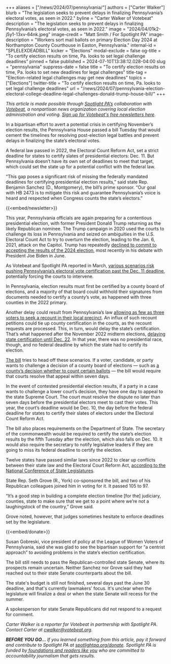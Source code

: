 +++
aliases = ["/news/2024/07/pennsylvania/"]
authors = ["Carter Walker"]
blurb = "The legislation seeks to prevent delays in finalizing Pennsylvania’s electoral votes, as seen in 2022."
byline = "Carter Walker of Votebeat"
description = "The legislation seeks to prevent delays in finalizing Pennsylvania’s electoral votes, as seen in 2022."
image = "2024/04/01k2-j5y1-13xv-64nk.jpeg"
image-credit = "Matt Smith / For Spotlight PA"
image-description = "Workers sort mail ballots on primary Election Day 2024 at Northampton County Courthouse in Easton, Pennsylvania."
internal-id = "SPLELEXDEADBILL"
kicker = "Elections"
modal-exclude = false
og-title = "To certify election results on time, Pa. looks to set legal challenge deadlines"
pinned = false
published = 2024-07-10T13:38:12.028-04:00
slug = "pennsylvania"
suppress-date = false
title = "To certify election results on time, Pa. looks to set new deadlines for legal challenges"
title-tag = "Election-related legal challenges may get new deadlines"
topics = ["Elections"]
twitter-title = "To certify election results on time, Pa. looks to set legal challenge deadlines"
url = "/news/2024/07/pennsylvania-election-electoral-college-deadline-legal-challenges-donald-trump-house-bill/"
+++

<em>This article is made possible through </em><a href="https://www.spotlightpa.org/"><em>Spotlight PA’s</em></a><em> collaboration with </em><a href="https://www.votebeat.org/"><em>Votebeat</em></a><em>, a nonpartisan news organization covering local election administration and voting. </em><a href="https://www.votebeat.org/newsletters/"><em>Sign up for Votebeat&#39;s free newsletters here</em></a><em>.</em>

In a bipartisan effort to avert a potential crisis in certifying November’s election results, the Pennsylvania House passed a bill Tuesday that would cement the timelines for resolving post-election legal battles and prevent delays in finalizing the state’s electoral votes.

A federal law passed in 2022, the Electoral Count Reform Act, set a strict deadline for states to certify slates of presidential electors: Dec. 11. But Pennsylvania doesn’t have its own set of deadlines to meet that target, which could set the state up for a potential conflict with the federal law.

“This gap poses a significant risk of missing the federally mandated deadlines for certifying presidential election results,” said state Rep. Benjamin Sanchez (D., Montgomery), the bill’s prime sponsor. “Our goal with HB 2473 is to mitigate this risk and guarantee Pennsylvania’s voice is heard and respected when Congress counts the state’s electors.”

{{<embed/newsletter>}}

This year, Pennsylvania officials are again preparing for a contentious presidential election, with former President Donald Trump returning as the likely Republican nominee. The Trump campaign in 2020 used the courts to challenge its loss in Pennsylvania and seized on ambiguities in the U.S. Electoral Count Act to try to overturn the election, leading to the Jan. 6, 2021, attack on the Capitol. Trump has repeatedly <a href="https://www.nbcnews.com/politics/donald-trump/trump-says-accept-2024-results-fair-legal-airing-false-2020-fraud-clai-rcna159372">declined to commit to accepting the results of the 2024 election</a>, most recently in his debate with President Joe Biden in June.

As Votebeat and Spotlight PA reported in March, <a href="https://www.spotlightpa.org/news/2024/03/pennsylvania-2024-election-results-certification-federal-ecra-deadline-recount-petitions/">various scenarios risk pushing Pennsylvania’s electoral vote certification past the Dec. 11 deadline</a>, potentially forcing the courts to intervene.

In Pennsylvania, election results must first be certified by a county board of elections, and a majority of that board could withhold their signatures from documents needed to certify a county’s vote, as happened with three counties in the 2022 primary.

Another delay could result from Pennsylvania’s law <a href="https://www.votebeat.org/pennsylvania/2022/12/29/23531064/pennsylvania-recount-petitions-certification-delay-history/">allowing as few as three voters to seek a recount in their local precinct</a>. An influx of such recount petitions could tie up county certification in the courts, as the recount requests are processed. This, in turn, would delay the state’s certification. That’s what happened after the November 2022 midterm elections, <a href="https://www.spotlightpa.org/news/2022/12/pa-election-2022-recount-requests-certification-delays/">delaying state certification until Dec. 22</a>. In that year, there was no presidential race, though, and no federal deadline by which the state had to certify its election.<strong></strong>

<a href="https://www.legis.state.pa.us/cfdocs/billinfo/billinfo.cfm?syear=2023&amp;sind=0&amp;body=H&amp;type=B&amp;bn=2473">The bill</a> tries to head off these scenarios. If a voter, candidate, or party wants to challenge a decision of a county board of elections — such as <a href="https://www.votebeat.org/pennsylvania/2023/11/30/undated-misdated-mail-ballot-ruling-2023-certification/">a county’s decision whether to count certain ballots</a> — the bill would require that courts resolve that appeal within seven days.

In the event of contested presidential election results, if a party in a case wants to challenge a lower court’s decision, they have one day to appeal to the state Supreme Court. The court must resolve the dispute no later than seven days before the presidential electors meet to cast their votes. This year, the court’s deadline would be Dec. 10, the day before the federal deadline for states to certify their slates of electors under the Electoral Count Reform Act.

The bill also places requirements on the Department of State. The secretary of the commonwealth would be required to certify the state’s election results by the fifth Tuesday after the election, which also falls on Dec. 10. It would also require the secretary to notify legislative leaders if they are going to miss its federal deadline to certify the election.<strong></strong>

Twelve states have passed similar laws since 2022 to clear up conflicts between their state law and the Electoral Court Reform Act, <a href="https://web.archive.org/20231114024017/https://www.ncsl.org/elections-and-campaigns/enactments-relating-to-the-electoral-count-reform-act">according to the National Conference of State Legislatures</a>.

State Rep. Seth Grove (R., York) co-sponsored the bill, and two of his Republican colleagues joined him in voting for it. It passed 105 to 97.

“It’s a good step in building a complete election timeline \[for the\] judiciary, counties, state to make sure that we get to a point where we’re not a laughingstock of the country,” Grove said.

Grove noted, however, that judges sometimes hesitate to enforce deadlines set by the legislature.

{{<embed/donate>}}

Susan Gobreski, vice president of policy at the League of Women Voters of Pennsylvania, said she was glad to see the bipartisan support for “a centrist approach” to avoiding problems in the state’s election certification.

The bill still needs to pass the Republican-controlled state Senate, where its prospects remain uncertain. Neither Sanchez nor Grove said they had reached out to their state Senate counterparts about the bill.

The state&#39;s budget is still not finished, several days past the June 30 deadline, and that&#39;s currently lawmakers&#39; focus. It&#39;s unclear when the legislature will finalize a deal or when the state Senate will recess for the summer.

A spokesperson for state Senate Republicans did not respond to a request for comment.

<em>Carter Walker is a reporter for Votebeat in partnership with Spotlight PA. Contact Carter at </em><a href="mailto:cwalker@votebeat.org"><em>cwalker@votebeat.org</em></a><em>.</em>

<strong><em>BEFORE YOU GO…</em></strong><em> If you learned something from this article, pay it forward and contribute to Spotlight PA at </em><a href="https://www.spotlightpa.org/donate"><em>spotlightpa.org/donate</em></a><em>. Spotlight PA is funded by</em><a href="https://www.spotlightpa.org/support"><em> foundations and readers like you</em></a><em> who are committed to accountability journalism that gets results.</em>

